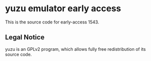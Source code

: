 yuzu emulator early access
=============

This is the source code for early-access 1543.

## Legal Notice

yuzu is an GPLv2 program, which allows fully free redistribution of its source code.